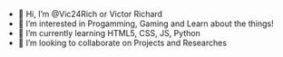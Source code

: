 - 👋 Hi, I’m @Vic24Rich or Victor Richard
- 👀 I’m interested in Progamming, Gaming and Learn about the things!
- 🌱 I’m currently learning HTML5, CSS, JS, Python
- 💞️ I’m looking to collaborate on Projects and Researches

